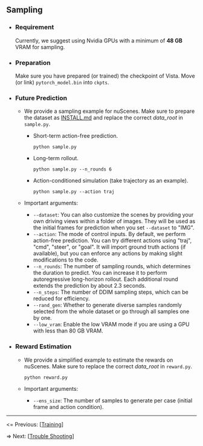 ## Sampling

- ### Requirement

  Currently, we suggest using Nvidia GPUs with a minimum of **48 GB** VRAM for sampling.

- ### Preparation

  Make sure you have prepared (or trained) the checkpoint of Vista. Move (or link) `pytorch_model.bin` into `ckpts`.

- ### Future Prediction

  - We provide a sampling example for nuScenes. Make sure to prepare the dataset as [INSTALL.md](https://github.com/OpenDriveLab/Vista/blob/main/docs/INSTALL.md) and replace the correct *data_root* in `sample.py`.

    - Short-term action-free prediction.

      ```shell
      python sample.py
      ```


    - Long-term rollout.

      ```shell
      python sample.py --n_rounds 6
      ```

    - Action-conditioned simulation (take trajectory as an example).

      ```
      python sample.py --action traj
      ```

  - Important arguments:

    - `--dataset`: You can also customize the scenes by providing your own driving views within a folder of images. They will be used as the initial frames for prediction when you set `--dataset` to "IMG".
    - `--action`: The mode of control inputs. By default, we perform action-free prediction. You can try different actions using "traj", "cmd", "steer", or "goal". It will import ground truth actions (if available), but you can enforce any actions by making slight modifications to the code.
    - `--n_rounds`: The number of sampling rounds, which determines the duration to predict. You can increase it to perform autoregressive long-horizon rollout. Each additional round extends the prediction by about 2.3 seconds.
    - `--n_steps`: The number of DDIM sampling steps, which can be reduced for efficiency.
    - `--rand_gen`: Whether to generate diverse samples randomly selected from the whole dataset or go through all samples one by one. 
    - `--low_vram`: Enable the low VRAM mode if you are using a GPU with less than 80 GB VRAM.

- ### Reward Estimation

  - We provide a simplified example to estimate the rewards on nuScenes. Make sure to replace the correct *data_root* in `reward.py`.

    ```shell
    python reward.py
    ```

  - Important arguments:
  
    - `--ens_size`: The number of samples to generate per case (initial frame and action condition).

---

<= Previous: [[Training](https://github.com/OpenDriveLab/Vista/blob/main/docs/TRAINING.md)]

=> Next: [[Trouble Shooting](https://github.com/OpenDriveLab/Vista/blob/main/docs/ISSUES.md)]
